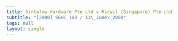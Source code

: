```yaml
---
title: Sintalow Hardware Pte Ltd v Ricwil (Singapore) Pte Ltd
subtitle: "[2000] SGHC 108 / 13\_June\_2000"
tags: null
layout: single
---
```


